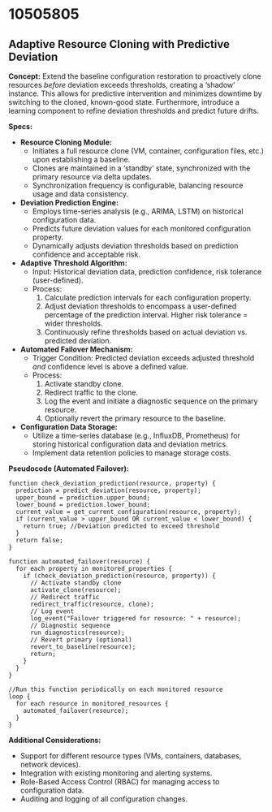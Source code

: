 # 10505805

## Adaptive Resource Cloning with Predictive Deviation

**Concept:** Extend the baseline configuration restoration to proactively clone resources *before* deviation exceeds thresholds, creating a ‘shadow’ instance. This allows for predictive intervention and minimizes downtime by switching to the cloned, known-good state. Furthermore, introduce a learning component to refine deviation thresholds and predict future drifts.

**Specs:**

*   **Resource Cloning Module:**
    *   Initiates a full resource clone (VM, container, configuration files, etc.) upon establishing a baseline.
    *   Clones are maintained in a ‘standby’ state, synchronized with the primary resource via delta updates.
    *   Synchronization frequency is configurable, balancing resource usage and data consistency.
*   **Deviation Prediction Engine:**
    *   Employs time-series analysis (e.g., ARIMA, LSTM) on historical configuration data.
    *   Predicts future deviation values for each monitored configuration property.
    *   Dynamically adjusts deviation thresholds based on prediction confidence and acceptable risk.
*   **Adaptive Threshold Algorithm:**
    *   Input: Historical deviation data, prediction confidence, risk tolerance (user-defined).
    *   Process:
        1.  Calculate prediction intervals for each configuration property.
        2.  Adjust deviation thresholds to encompass a user-defined percentage of the prediction interval. Higher risk tolerance = wider thresholds.
        3.  Continuously refine thresholds based on actual deviation vs. predicted deviation.
*   **Automated Failover Mechanism:**
    *   Trigger Condition: Predicted deviation exceeds adjusted threshold *and* confidence level is above a defined value.
    *   Process:
        1.  Activate standby clone.
        2.  Redirect traffic to the clone.
        3.  Log the event and initiate a diagnostic sequence on the primary resource.
        4.  Optionally revert the primary resource to the baseline.
*   **Configuration Data Storage:**
    *   Utilize a time-series database (e.g., InfluxDB, Prometheus) for storing historical configuration data and deviation metrics.
    *   Implement data retention policies to manage storage costs.

**Pseudocode (Automated Failover):**

```
function check_deviation_prediction(resource, property) {
  prediction = predict_deviation(resource, property);
  upper_bound = prediction.upper_bound;
  lower_bound = prediction.lower_bound;
  current_value = get_current_configuration(resource, property);
  if (current_value > upper_bound OR current_value < lower_bound) {
    return true; //Deviation predicted to exceed threshold
  }
  return false;
}

function automated_failover(resource) {
  for each property in monitored_properties {
    if (check_deviation_prediction(resource, property)) {
      // Activate standby clone
      activate_clone(resource);
      // Redirect traffic
      redirect_traffic(resource, clone);
      // Log event
      log_event("Failover triggered for resource: " + resource);
      // Diagnostic sequence
      run_diagnostics(resource);
      // Revert primary (optional)
      revert_to_baseline(resource);
      return;
    }
  }
}

//Run this function periodically on each monitored resource
loop {
  for each resource in monitored_resources {
    automated_failover(resource);
  }
}
```

**Additional Considerations:**

*   Support for different resource types (VMs, containers, databases, network devices).
*   Integration with existing monitoring and alerting systems.
*   Role-Based Access Control (RBAC) for managing access to configuration data.
*   Auditing and logging of all configuration changes.